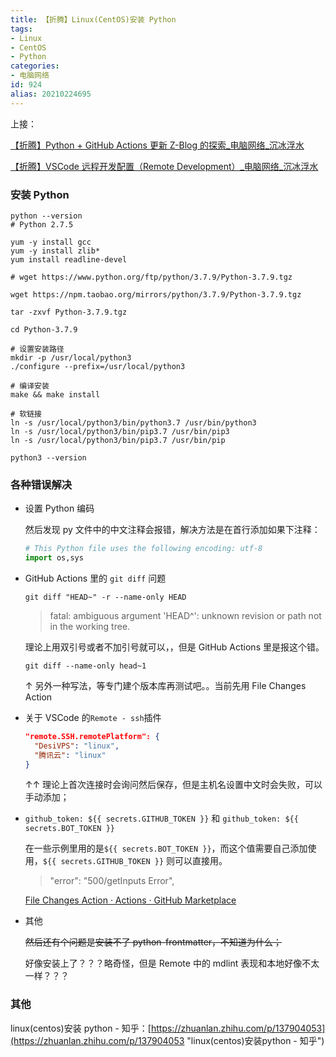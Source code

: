 ```yaml
---
title: 【折腾】Linux(CentOS)安装 Python
tags:
- Linux
- CentOS
- Python
categories:
- 电脑网络
id: 924
alias: 20210224695
---
```


上接：

[【折腾】Python + GitHub Actions 更新 Z-Blog 的探索\_电脑网络\_沉冰浮水](https://www.wdssmq.com/post/20210129918.html "【折腾】Python + GitHub Actions 更新 Z-Blog 的探索\_电脑网络\_沉冰浮水")

[【折腾】VSCode 远程开发配置（Remote Development）_电脑网络_沉冰浮水](https://www.wdssmq.com/post/20201120519.html "【折腾】VSCode远程开发配置（Remote Development）_电脑网络_沉冰浮水")

<!--more-->

### 安装 Python

```shell
python --version
# Python 2.7.5

yum -y install gcc
yum -y install zlib*
yum install readline-devel

# wget https://www.python.org/ftp/python/3.7.9/Python-3.7.9.tgz

wget https://npm.taobao.org/mirrors/python/3.7.9/Python-3.7.9.tgz

tar -zxvf Python-3.7.9.tgz

cd Python-3.7.9

# 设置安装路径
mkdir -p /usr/local/python3
./configure --prefix=/usr/local/python3

# 编译安装
make && make install

# 软链接
ln -s /usr/local/python3/bin/python3.7 /usr/bin/python3
ln -s /usr/local/python3/bin/pip3.7 /usr/bin/pip3
ln -s /usr/local/python3/bin/pip3.7 /usr/bin/pip

python3 --version

```

### 各种错误解决

- 设置 Python 编码

  然后发现 py 文件中的中文注释会报错，解决方法是在首行添加如果下注释：

  ```py
  # This Python file uses the following encoding: utf-8
  import os,sys
  ```

- GitHub Actions 里的 `git diff` 问题

  `git diff "HEAD~" -r --name-only HEAD`

  > fatal: ambiguous argument 'HEAD^': unknown revision or path not in the working tree.

  理论上用双引号或者不加引号就可以，，但是 GitHub Actions 里是报这个错。

  `git diff --name-only head~1`

  ↑ 另外一种写法，等专门建个版本库再测试吧。。当前先用 File Changes Action

- 关于 VSCode 的`Remote - ssh`插件

  ```json
  "remote.SSH.remotePlatform": {
    "DesiVPS": "linux",
    "腾讯云": "linux"
  }
  ```

  ↑↑ 理论上首次连接时会询问然后保存，但是主机名设置中文时会失败，可以手动添加；

- `github_token: ${{ secrets.GITHUB_TOKEN }}` 和 `github_token: ${{ secrets.BOT_TOKEN }}`

  在一些示例里用的是`${{ secrets.BOT_TOKEN }}`，而这个值需要自己添加使用，`${{ secrets.GITHUB_TOKEN }}` 则可以直接用。

  > "error": "500/getInputs Error",

  [File Changes Action · Actions · GitHub Marketplace](https://github.com/marketplace/actions/file-changes-action "File Changes Action · Actions · GitHub Marketplace")

- 其他

  ~~然后还有个问题是安装不了 python-frontmatter，不知道为什么；~~

  好像安装上了？？？略奇怪，但是 Remote 中的 mdlint 表现和本地好像不太一样？？？

### 其他

linux(centos)安装 python - 知乎：[https://zhuanlan.zhihu.com/p/137904053](https://zhuanlan.zhihu.com/p/137904053 "linux(centos)安装python - 知乎")
